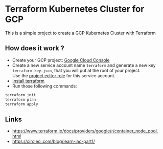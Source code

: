 Terraform Kubernetes Cluster for GCP
====================================

This is a simple project to create a GCP Kubernetes Cluster with Terraform

## How does it work ?
- Create your GCP project: [Google Cloud Console](https://console.cloud.google.com/home/dashboard)
- Create a new service account name `terraform` and generate a new key `terraform-key.json`, that you will put at the root of your project.  
Use the [project editor role](https://cloud.google.com/iam/docs/understanding-roles?hl=en) for this service account. 
- [Install terraform](https://learn.hashicorp.com/tutorials/terraform/install-cli)
- Run those following commands:

```bash
terraform init
terraform plan
terraform apply
```

## Links

- https://www.terraform.io/docs/providers/google/r/container_node_pool.html
- https://circleci.com/blog/learn-iac-part1/

